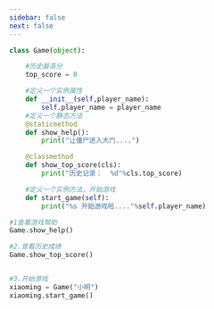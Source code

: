 ```yaml
---
sidebar: false
next: false
---
```

<BlogInfo/>






```python
class Game(object):

    #历史最高分
    top_score = 0

    #定义一个实例属性
    def __init__(self,player_name):
        self.player_name = player_name
    #定义一个静态方法
    @staticmethod
    def show_help():
        print("让僵尸进入大门....")

    @classmethod
    def show_top_score(cls):
        print("历史记录：  %d"%cls.top_score)

    #定义一个实例方法，开始游戏
    def start_game(self):
        print("%s 开始游戏啦...."%self.player_name)

#1查看游戏帮助
Game.show_help()

#2.查看历史成绩
Game.show_top_score()


#3.开始游戏
xiaoming = Game("小明")
xiaoming.start_game()
```






<ActionBox />
        
<style>#top-box {margin-top:0.5rem!important;}</style>